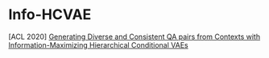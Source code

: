 # Info-HCVAE
[ACL 2020]  [Generating Diverse and Consistent QA pairs from Contexts with Information-Maximizing Hierarchical Conditional VAEs](https://github.com/seanie12/online-cv/blob/master/publications/ACL2020_QA_Generation.pdf)
